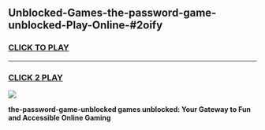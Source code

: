 
## Unblocked-Games-the-password-game-unblocked-Play-Online-#2oify
<h3>
<a href="https://premium.freeplayer.one?title=the-password-game-unblocked&ref=24F">CLICK TO PLAY</a></h3>
<hr>

<h3>
<a href="https://premium.freeplayer.one?title=the-password-game-unblocked&ref=24F">CLICK 2 PLAY</a>
  
</h3>

<a href="https://premium.freeplayer.one?title=the-password-game-unblocked&ref=24F/"><img src="https://clearcache.store/games.png"></a>


**the-password-game-unblocked games unblocked: Your Gateway to Fun and Accessible Online Gaming**
